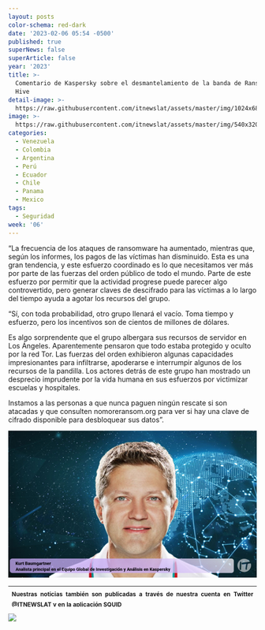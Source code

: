 ```yaml
---
layout: posts
color-schema: red-dark
date: '2023-02-06 05:54 -0500'
published: true
superNews: false
superArticle: false
year: '2023'
title: >-
  Comentario de Kaspersky sobre el desmantelamiento de la banda de Ransomware
  Hive
detail-image: >-
  https://raw.githubusercontent.com/itnewslat/assets/master/img/1024x680/Kurt-Baumgartner-g.jpg
image: >-
  https://raw.githubusercontent.com/itnewslat/assets/master/img/540x320/Kurt-Baumgartner-p.jpg
categories:
  - Venezuela
  - Colombia
  - Argentina
  - Perú
  - Ecuador
  - Chile
  - Panama
  - Mexico
tags:
  - Seguridad
week: '06'
---
```

“La frecuencia de los ataques de ransomware ha aumentado, mientras que, según los informes, los pagos de las víctimas han disminuido. Esta es una gran tendencia, y este esfuerzo coordinado es lo que necesitamos ver más por parte de las fuerzas del orden público de todo el mundo. Parte de este esfuerzo por permitir que la actividad progrese puede parecer algo controvertido, pero generar claves de descifrado para las víctimas a lo largo del tiempo ayuda a agotar los recursos del grupo.

“Sí, con toda probabilidad, otro grupo llenará el vacío. Toma tiempo y esfuerzo, pero los incentivos son de cientos de millones de dólares.

Es algo sorprendente que el grupo albergara sus recursos de servidor en Los Ángeles. Aparentemente pensaron que todo estaba protegido y oculto por la red Tor. Las fuerzas del orden exhibieron algunas capacidades impresionantes para infiltrarse, apoderarse e interrumpir algunos de los recursos de la pandilla. Los actores detrás de este grupo han mostrado un desprecio imprudente por la vida humana en sus esfuerzos por victimizar escuelas y hospitales.

Instamos a las personas a que nunca paguen ningún rescate si son atacadas y que consulten nomoreransom.org para ver si hay una clave de cifrado disponible para desbloquear sus datos”.

![](https://raw.githubusercontent.com/itnewslat/assets/master/img/540x320/Kurt-Baumgartner-p.jpg)

<table style="height: 42px;" width="569">
<tbody>
<tr>
<td style="text-align: justify;"><sub><strong>Nuestras noticias también son publicadas a través de nuestra cuenta en Twitter <a href="https://twitter.com/itnewslat?lang=es">@ITNEWSLAT</a> y en la aplicación <a href="https://squidapp.co/en/">SQUID</a></strong></sub></td>
</tr>
</tbody>
</table>

<img src="https://tracker.metricool.com/c3po.jpg?hash=56f88a41e39ab42c063cc51676587a04"/>